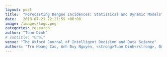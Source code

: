 ```yaml
---
layout: post
title:  "Forecasting Dengue Incidences: Statistical and Dynamic Models"
date:   2018-07-21 22:21:59 +00:00
image: /images/logo.png
categories: research
author: "Tuan Dinh"
# subtitle: "Oral"
venue: "The Oxford Journal of Intelligent Decision and Data Science"
authors: "Tru Hoang Cao, Anh Duy Nguyen, <strong>Tuan Dinh</strong>, Quang Chan Luong, Hai Thanh Diep."
---
```


